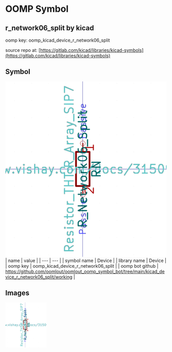 # OOMP Symbol  
## r_network06_split  by kicad  
  
oomp key: oomp_kicad_device_r_network06_split  
  
source repo at: [https://gitlab.com/kicad/libraries/kicad-symbols](https://gitlab.com/kicad/libraries/kicad-symbols)  
## Symbol  
  
[![working.png](working_600.png)](working.png)  
| name | value | 
| --- | --- | 
| symbol name | Device | 
| library name | Device | 
| oomp key | oomp_kicad_device_r_network06_split | 
| oomp bot github | https://github.com/oomlout/oomlout_oomp_symbol_bot/tree/main/kicad_device_r_network06_split/working | 
## Images  
  
[![working.png](working_140.png)](working.png)  

